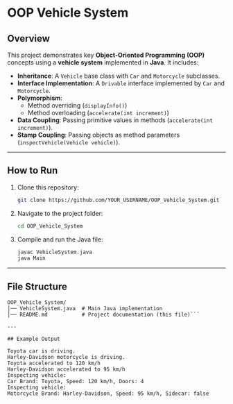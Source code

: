 # OOP Vehicle System

## Overview

This project demonstrates key **Object-Oriented Programming (OOP)** concepts using a **vehicle system** implemented in **Java**. It includes:

- **Inheritance**: A `Vehicle` base class with `Car` and `Motorcycle` subclasses.
- **Interface Implementation**: A `Drivable` interface implemented by `Car` and `Motorcycle`.
- **Polymorphism**: 
  - Method overriding (`displayInfo()`)
  - Method overloading (`accelerate(int increment)`)
- **Data Coupling**: Passing primitive values in methods (`accelerate(int increment)`).
- **Stamp Coupling**: Passing objects as method parameters (`inspectVehicle(Vehicle vehicle)`).

---

## How to Run

1. Clone this repository:

    ```sh
    git clone https://github.com/YOUR_USERNAME/OOP_Vehicle_System.git
    ```

2. Navigate to the project folder:

    ```sh
    cd OOP_Vehicle_System
    ```

3. Compile and run the Java file:

    ```sh
    javac VehicleSystem.java
    java Main
    ```

---

## File Structure

```plaintext
OOP_Vehicle_System/
│── VehicleSystem.java  # Main Java implementation
│── README.md           # Project documentation (this file)```

---

## Example Output

Toyota car is driving.
Harley-Davidson motorcycle is driving.
Toyota accelerated to 120 km/h
Harley-Davidson accelerated to 95 km/h
Inspecting vehicle:
Car Brand: Toyota, Speed: 120 km/h, Doors: 4
Inspecting vehicle:
Motorcycle Brand: Harley-Davidson, Speed: 95 km/h, Sidecar: false
